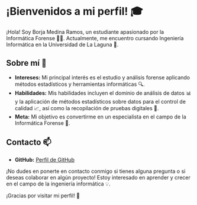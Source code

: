 # ¡Bienvenidos a mi perfil! 🎓

¡Hola! Soy Borja Medina Ramos, un estudiante apasionado por la Informática Forense 👨‍💻. Actualmente, me encuentro cursando Ingeniería Informática en la Universidad de La Laguna 🏫.

## Sobre mí 🚀

- **Intereses:** Mi principal interés es el estudio y análisis forense aplicando métodos estadísticos y herramientas informáticas 🔍.
- **Habilidades:** Mis habilidades incluyen el dominio de análisis de datos 📊 y la aplicación de métodos estadísticos sobre datos para el control de calidad 📈, así como la recopilación de pruebas digitales 📂.
- **Meta:** Mi objetivo es convertirme en un especialista en el campo de la Informática Forense 🌟.

## Contacto 📫
- **GitHub:** [Perfil de GitHub](https://github.com/ShayBRJ)

¡No dudes en ponerte en contacto conmigo si tienes alguna pregunta o si deseas colaborar en algún proyecto! Estoy interesado en aprender y crecer en el campo de la ingeniería informática 💡.

¡Gracias por visitar mi perfil! 👋
